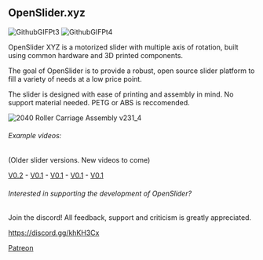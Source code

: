 ## OpenSlider.xyz
![GithubGIFPt3](https://user-images.githubusercontent.com/45019189/82838573-02ad6f80-9ea3-11ea-948f-28d909c240e9.gif) ![GithubGIFPt4](https://user-images.githubusercontent.com/45019189/82838984-51a7d480-9ea4-11ea-8838-1f60a102015d.gif)


OpenSlider XYZ is a motorized slider with multiple axis of rotation, built using common hardware and 3D printed components.

The goal of OpenSlider is to provide a robust, open source slider platform to fill a variety of needs at a low price point.

The slider is designed with ease of printing and assembly in mind. No support material needed. PETG or ABS is reccomended.


![2040 Roller Carriage Assembly v231_4](https://user-images.githubusercontent.com/45019189/82782271-5633a500-9e32-11ea-8445-bd254e66c91a.gif)


###### Example videos:

(Older slider versions. New videos to come)

[V0.2](https://www.instagram.com/p/Bsbb4AUHvLy/) - [V0.1](https://www.instagram.com/p/BqFpmRJnVI0/) - [V0.1](https://www.instagram.com/p/BqFVQTXnpN9/) - [V0.1](https://www.instagram.com/p/BqJI3UbnU7M/) - [V0.1](https://www.instagram.com/p/Bp2GQGXHDDo/)

###### Interested in supporting the development of OpenSlider?

Join the discord!
All feedback, support and criticism is greatly appreciated.

https://discord.gg/khKH3Cx




[Patreon](https://www.patreon.com/adamslaboratory)
